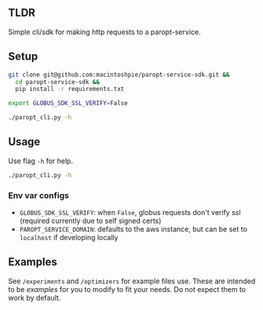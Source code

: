 ## TLDR
Simple cli/sdk for making http requests to a paropt-service.

## Setup
```bash
git clone git@github.com:macintoshpie/paropt-service-sdk.git &&
  cd paropt-service-sdk &&
  pip install -r requirements.txt

export GLOBUS_SDK_SSL_VERIFY=False

./paropt_cli.py -h
```

## Usage
Use flag `-h` for help.
```bash
./paropt_cli.py -h
```
### Env var configs
- `GLOBUS_SDK_SSL_VERIFY`: when `False`, globus requests don't verify ssl (required currently due to self signed certs)
- `PAROPT_SERVICE_DOMAIN`: defaults to the aws instance, but can be set to `localhost` if developing locally

## Examples
See `/experiments` and `/optimizers` for example files use. These are intended to be *examples* for you to modify to fit your needs. Do not expect them to work by default.
